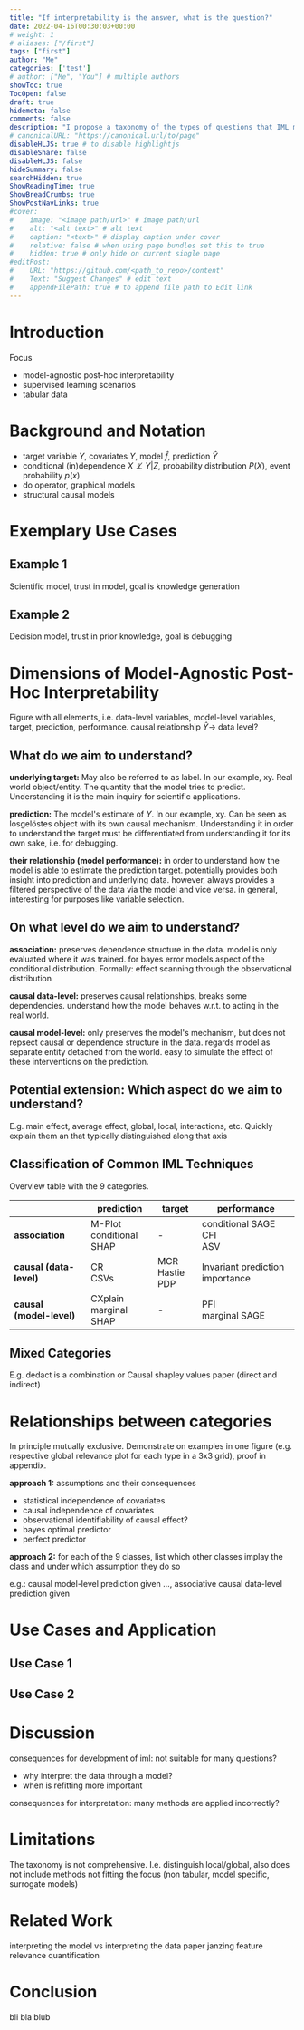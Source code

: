 ```yaml
---
title: "If interpretability is the answer, what is the question?"
date: 2022-04-16T00:30:03+00:00
# weight: 1
# aliases: ["/first"]
tags: ["first"]
author: "Me"
categories: ['test']
# author: ["Me", "You"] # multiple authors
showToc: true
TocOpen: false
draft: true
hidemeta: false
comments: false
description: "I propose a taxonomy of the types of questions that IML methods can answer."
# canonicalURL: "https://canonical.url/to/page"
disableHLJS: true # to disable highlightjs
disableShare: false
disableHLJS: false
hideSummary: false
searchHidden: true
ShowReadingTime: true
ShowBreadCrumbs: true
ShowPostNavLinks: true
#cover:
#    image: "<image path/url>" # image path/url
#    alt: "<alt text>" # alt text
#    caption: "<text>" # display caption under cover
#    relative: false # when using page bundles set this to true
#    hidden: true # only hide on current single page
#editPost:
#    URL: "https://github.com/<path_to_repo>/content"
#    Text: "Suggest Changes" # edit text
#    appendFilePath: true # to append file path to Edit link
---
```


# Introduction

Focus

* model-agnostic post-hoc interpretability
* supervised learning scenarios
* tabular data

# Background and Notation

* target variable $Y$, covariates $Y$, model $\hat{f}$, prediction $\hat{Y}$
* conditional (in)dependence $X \not \perp Y | Z$, probability distribution $P(X)$, event probability $p(x)$
* do operator, graphical models
* structural causal models

# Exemplary Use Cases

## Example 1

Scientific model, trust in model, goal is knowledge generation

## Example 2

Decision model, trust in prior knowledge, goal is debugging

# Dimensions of Model-Agnostic Post-Hoc Interpretability

Figure with all elements, i.e. data-level variables, model-level variables, target, prediction, performance. causal relationship $\hat{Y} \rightarrow$ data level?

## What do we aim to understand?

**underlying target:** May also be referred to as label. In our example, xy. Real world object/entity. The quantity that the model tries to predict. Understanding it is the main inquiry for scientific applications.

**prediction:** The model's estimate of $Y$. In our example, xy. Can be seen as losgelöstes object with its own causal mechanism. Understanding it in order to understand the target must be differentiated from understanding it for its own sake, i.e. for debugging.

**their relationship (model performance):** in order to understand how the model is able to estimate the prediction target. potentially provides both insight into prediction and underlying data. however, always provides a filtered perspective of the data via the model and vice versa. in general, interesting for purposes like variable selection.

## On what level do we aim to understand?

**association:** preserves dependence structure in the data. model is only evaluated where it was trained. for bayes error models aspect of the conditional distribution. Formally: effect scanning through the observational distribution

**causal data-level:** preserves causal relationships, breaks some dependencies. understand how the model behaves w.r.t. to acting in the real world.

**causal model-level:** only preserves the model's mechanism, but does not repsect causal or dependence structure in the data. regards model as separate entity detached from the world. easy to simulate the effect of these interventions on the prediction.

## Potential extension: Which aspect do we aim to understand?

E.g. main effect, average effect, global, local, interactions, etc.
Quickly explain them an that typically distinguished along that axis

## Classification of Common IML Techniques

Overview table with the 9 categories. 

|                          | prediction                   | target              | performance                        |
| ------------------------ | ---------------------------- | ------------------- | ---------------------------------- |
| **association**          | M-Plot<br />conditional SHAP | -                   | conditional SAGE<br />CFI<br />ASV |
| **causal (data-level)**  | CR<br />CSVs                 | MCR<br />Hastie PDP | Invariant prediction importance    |
| **causal (model-level)** | CXplain<br />marginal SHAP   | -                   | PFI<br />marginal SAGE             |

## Mixed Categories

E.g. dedact is a combination
or Causal shapley values paper (direct and indirect)

# Relationships between categories

In principle mutually exclusive. 
Demonstrate on examples in one figure (e.g. respective global relevance plot for each type in a 3x3 grid), proof in appendix.

**approach 1:** assumptions and their consequences

* statistical independence of covariates
* causal independence of covariates
* observational identifiability of causal effect?
* bayes optimal predictor
* perfect predictor
  

**approach 2:** for each of the 9 classes, list which other classes implay the class and under which assumption they do so

e.g.: causal model-level prediction given ..., associative causal data-level prediction given 

# Use Cases and Application

## Use Case 1

## Use Case 2

# Discussion


consequences for development of iml: not suitable for many questions?
- why interpret the data through a model?
- when is refitting more important

consequences for interpretation: many methods are applied incorrectly?

# Limitations

The taxonomy is not comprehensive. I.e. distinguish local/global, also does not include methods not fitting the focus (non tabular, model specific, surrogate models)

# Related Work

interpreting the model vs interpreting the data paper
janzing feature relevance quantification

# Conclusion

bli bla blub
